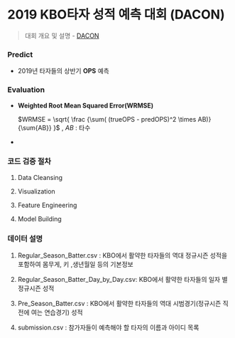 # 2019 KBO타자 성적 예측 대회 (DACON)

> 대회 개요 및 설명 - [DACON](https://dacon.io/cpt6/62885)



### Predict

- 2019년 타자들의 상반기 **OPS** 예측



### Evaluation

- **Weighted Root Mean Squared Error(WRMSE)**

  $WRMSE = \sqrt{ \frac {\sum( (trueOPS - predOPS)^2 \times AB)} {\sum{AB}} }$ ,  $AB$ : 타수

- 



### 코드 검증 절차

1) Data Cleansing

2) Visualization

3) Feature Engineering

4) Model Building



### 데이터 설명

1) Regular_Season_Batter.csv : KBO에서 활약한 타자들의 역대 정규시즌 성적을 포함하여 몸무게, 키 ,생년월일 등의 기본정보

2) Regular_Season_Batter_Day_by_Day.csv: KBO에서 활약한 타자들의 일자 별 정규시즌 성적

3) Pre_Season_Batter.csv : KBO에서 활약한 타자들의 역대 시범경기(정규시즌 직전에 여는 연습경기) 성적

4) submission.csv : 참가자들이 예측해야 할 타자의 이름과 아이디 목록
